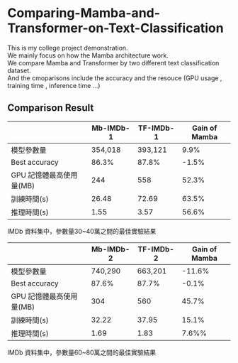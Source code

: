 # Comparing-Mamba-and-Transformer-on-Text-Classification
This is my college project demonstration.  
We mainly focus on how the Mamba architecture work.  
We compare Mamba and Transformer by two different text classification dataset.  
And the cmoparisons include the accuracy and the resouce (GPU usage , training time , inference time ...)  
## Comparison Result  
|           | Mb-IMDb-1 |   TF-IMDb-1   |  Gain of Mamba  |
| --------- | --------- | ------------- | --------------- |
| 模型參數量 |  354,018  |393,121  |9.9%|
|Best accuracy |   86.3%   | 87.8%  |-1.5%|
| GPU 記憶體最高使用量(MB) |   244  | 558 |52.3%|
|訓練時間(s) |26.48|72.69|63.5%|
|推理時間(s) |1.55|3.57|56.6%|
IMDb 資料集中，參數量30~40萬之間的最佳實驗結果  

|           | Mb-IMDb-2 |   TF-IMDb-2   |  Gain of Mamba  |
| --------- | --------- | ------------- | --------------- |
| 模型參數量 |  740,290|663,201|-11.6%|
|Best accuracy |87.6%|87.7%|-0.1%|
| GPU 記憶體最高使用量(MB) |304|560|45.7%|
|訓練時間(s) |32.22|37.95|15.1%|
|推理時間(s) |1.69|1.83|7.6%%|
IMDb 資料集中，參數量60~80萬之間的最佳實驗結果  
